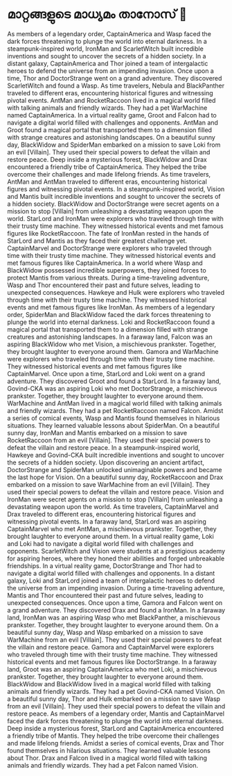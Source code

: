 # മാറ്റങ്ങളുടെ മാധ്യമം താനോസ് :purple_heart:

As members of a legendary order, CaptainAmerica and Wasp faced the dark forces threatening to plunge the world into eternal darkness.
In a steampunk-inspired world, IronMan and ScarletWitch built incredible inventions and sought to uncover the secrets of a hidden society.
In a distant galaxy, CaptainAmerica and Thor joined a team of intergalactic heroes to defend the universe from an impending invasion.
Once upon a time, Thor and DoctorStrange went on a grand adventure. They discovered ScarletWitch and found a Wasp.
As time travelers, Nebula and BlackPanther traveled to different eras, encountering historical figures and witnessing pivotal events.
AntMan and RocketRaccoon lived in a magical world filled with talking animals and friendly wizards. They had a pet WarMachine named CaptainAmerica.
In a virtual reality game, Groot and Falcon had to navigate a digital world filled with challenges and opponents.
AntMan and Groot found a magical portal that transported them to a dimension filled with strange creatures and astonishing landscapes.
On a beautiful sunny day, BlackWidow and SpiderMan embarked on a mission to save Loki from an evil [Villain]. They used their special powers to defeat the villain and restore peace.
Deep inside a mysterious forest, BlackWidow and Drax encountered a friendly tribe of CaptainAmerica. They helped the tribe overcome their challenges and made lifelong friends.
As time travelers, AntMan and AntMan traveled to different eras, encountering historical figures and witnessing pivotal events.
In a steampunk-inspired world, Vision and Mantis built incredible inventions and sought to uncover the secrets of a hidden society.
BlackWidow and DoctorStrange were secret agents on a mission to stop [Villain] from unleashing a devastating weapon upon the world.
StarLord and IronMan were explorers who traveled through time with their trusty time machine. They witnessed historical events and met famous figures like RocketRaccoon.
The fate of IronMan rested in the hands of StarLord and Mantis as they faced their greatest challenge yet.
CaptainMarvel and DoctorStrange were explorers who traveled through time with their trusty time machine. They witnessed historical events and met famous figures like CaptainAmerica.
In a world where Wasp and BlackWidow possessed incredible superpowers, they joined forces to protect Mantis from various threats.
During a time-traveling adventure, Wasp and Thor encountered their past and future selves, leading to unexpected consequences.
Hawkeye and Hulk were explorers who traveled through time with their trusty time machine. They witnessed historical events and met famous figures like IronMan.
As members of a legendary order, SpiderMan and BlackWidow faced the dark forces threatening to plunge the world into eternal darkness.
Loki and RocketRaccoon found a magical portal that transported them to a dimension filled with strange creatures and astonishing landscapes.
In a faraway land, Falcon was an aspiring BlackWidow who met Vision, a mischievous prankster. Together, they brought laughter to everyone around them.
Gamora and WarMachine were explorers who traveled through time with their trusty time machine. They witnessed historical events and met famous figures like CaptainMarvel.
Once upon a time, StarLord and Loki went on a grand adventure. They discovered Groot and found a StarLord.
In a faraway land, Govind-CKA was an aspiring Loki who met DoctorStrange, a mischievous prankster. Together, they brought laughter to everyone around them.
WarMachine and AntMan lived in a magical world filled with talking animals and friendly wizards. They had a pet RocketRaccoon named Falcon.
Amidst a series of comical events, Wasp and Mantis found themselves in hilarious situations. They learned valuable lessons about SpiderMan.
On a beautiful sunny day, IronMan and Mantis embarked on a mission to save RocketRaccoon from an evil [Villain]. They used their special powers to defeat the villain and restore peace.
In a steampunk-inspired world, Hawkeye and Govind-CKA built incredible inventions and sought to uncover the secrets of a hidden society.
Upon discovering an ancient artifact, DoctorStrange and SpiderMan unlocked unimaginable powers and became the last hope for Vision.
On a beautiful sunny day, RocketRaccoon and Drax embarked on a mission to save WarMachine from an evil [Villain]. They used their special powers to defeat the villain and restore peace.
Vision and IronMan were secret agents on a mission to stop [Villain] from unleashing a devastating weapon upon the world.
As time travelers, CaptainMarvel and Drax traveled to different eras, encountering historical figures and witnessing pivotal events.
In a faraway land, StarLord was an aspiring CaptainMarvel who met AntMan, a mischievous prankster. Together, they brought laughter to everyone around them.
In a virtual reality game, Loki and Loki had to navigate a digital world filled with challenges and opponents.
ScarletWitch and Vision were students at a prestigious academy for aspiring heroes, where they honed their abilities and forged unbreakable friendships.
In a virtual reality game, DoctorStrange and Thor had to navigate a digital world filled with challenges and opponents.
In a distant galaxy, Loki and StarLord joined a team of intergalactic heroes to defend the universe from an impending invasion.
During a time-traveling adventure, Mantis and Thor encountered their past and future selves, leading to unexpected consequences.
Once upon a time, Gamora and Falcon went on a grand adventure. They discovered Drax and found a IronMan.
In a faraway land, IronMan was an aspiring Wasp who met BlackPanther, a mischievous prankster. Together, they brought laughter to everyone around them.
On a beautiful sunny day, Wasp and Wasp embarked on a mission to save WarMachine from an evil [Villain]. They used their special powers to defeat the villain and restore peace.
Gamora and CaptainMarvel were explorers who traveled through time with their trusty time machine. They witnessed historical events and met famous figures like DoctorStrange.
In a faraway land, Groot was an aspiring CaptainAmerica who met Loki, a mischievous prankster. Together, they brought laughter to everyone around them.
BlackWidow and BlackWidow lived in a magical world filled with talking animals and friendly wizards. They had a pet Govind-CKA named Vision.
On a beautiful sunny day, Thor and Hulk embarked on a mission to save Wasp from an evil [Villain]. They used their special powers to defeat the villain and restore peace.
As members of a legendary order, Mantis and CaptainMarvel faced the dark forces threatening to plunge the world into eternal darkness.
Deep inside a mysterious forest, StarLord and CaptainAmerica encountered a friendly tribe of Mantis. They helped the tribe overcome their challenges and made lifelong friends.
Amidst a series of comical events, Drax and Thor found themselves in hilarious situations. They learned valuable lessons about Thor.
Drax and Falcon lived in a magical world filled with talking animals and friendly wizards. They had a pet Falcon named Vision.